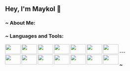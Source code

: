 Hey, I'm Maykol 👋
---

### ~ About Me:



### ~ Languages and Tools:

<img align="left" height="32" width="50vw" src="https://unpkg.com/simple-icons@v3/icons/java.svg" />
<img align="left" height="32" width="50vw" src="https://unpkg.com/simple-icons@v3/icons/javascript.svg" />
<img align="left" height="32" width="50vw" src="https://unpkg.com/simple-icons@v3/icons/html5.svg" />
<img align="left" height="32" width="50vw" src="https://unpkg.com/simple-icons@v3/icons/css3.svg" />
<img align="left" height="32" width="50vw" src="https://unpkg.com/simple-icons@v3/icons/python.svg" />
<img align="left" height="32" width="50vw" src="https://unpkg.com/simple-icons@v3/icons/mysql.svg" />
<img align="left" height="32" width="50vw" src="https://unpkg.com/simple-icons@v3/icons/redis.svg" />

<br />
---
<br />

<img align="left" height="32" width="50vw" src="https://unpkg.com/simple-icons@v3/icons/intellijidea.svg" />
<img align="left" height="32" width="50vw" src="https://unpkg.com/simple-icons@v3/icons/pycharm.svg" />
<img align="left" height="32" width="50vw" src="https://unpkg.com/simple-icons@v3/icons/webstorm.svg" />
<img align="left" height="32" width="50vw" src="https://unpkg.com/simple-icons@v3/icons/visualstudiocode.svg" />
<img align="left" height="32" width="50vw" src="https://unpkg.com/simple-icons@v3/icons/eclipseide.svg" />
<img align="left" height="32" width="50vw" src="https://unpkg.com/simple-icons@v3/icons/xampp.svg" />
<img align="left" height="32" width="50vw" src="https://unpkg.com/simple-icons@v3/icons/github.svg" />

### ~ 

